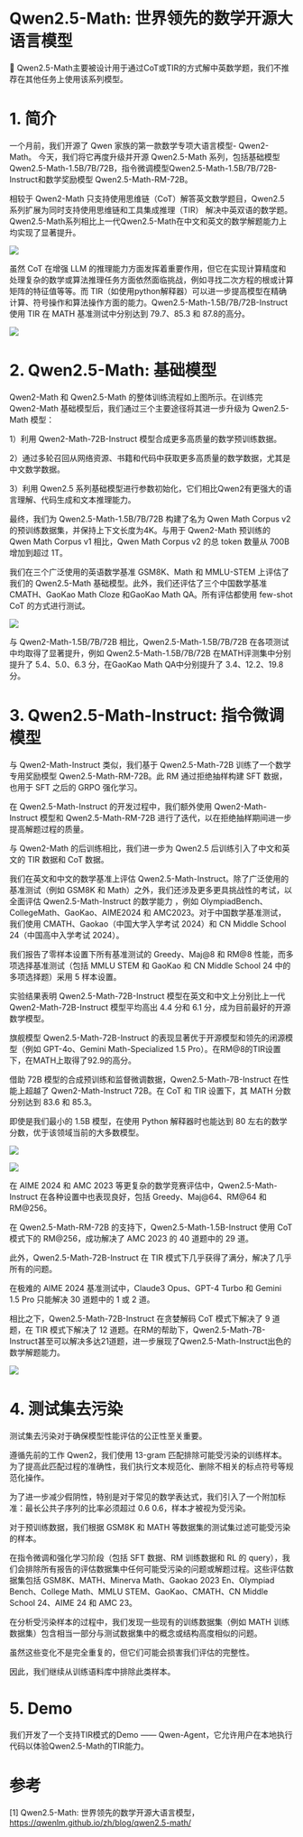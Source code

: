 # Qwen2.5-Math: 世界领先的数学开源大语言模型

🚨 Qwen2.5-Math主要被设计用于通过CoT或TIR的方式解中英数学题，我们不推荐在其他任务上使用该系列模型。

# 1. 简介

一个月前，我们开源了 Qwen 家族的第一款数学专项大语言模型- Qwen2-Math。 今天，我们将它再度升级并开源 Qwen2.5-Math 系列，包括基础模型 Qwen2.5-Math-1.5B/7B/72B，指令微调模型Qwen2.5-Math-1.5B/7B/72B-Instruct和数学奖励模型 Qwen2.5-Math-RM-72B。

相较于 Qwen2-Math 只支持使用思维链（CoT）解答英文数学题目，Qwen2.5 系列扩展为同时支持使用思维链和工具集成推理（TIR） 解决中英双语的数学题。Qwen2.5-Math系列相比上一代Qwen2.5-Math在中文和英文的数学解题能力上均实现了显著提升。

![](.01_Qwen2.5Math_images/性能.png)

虽然 CoT 在增强 LLM 的推理能力方面发挥着重要作用，但它在实现计算精度和处理复杂的数学或算法推理任务方面依然面临挑战，例如寻找二次方程的根或计算矩阵的特征值等等。而 TIR（如使用python解释器）可以进一步提高模型在精确计算、符号操作和算法操作方面的能力。Qwen2.5-Math-1.5B/7B/72B-Instruct 使用 TIR 在 MATH 基准测试中分别达到 79.7、85.3 和 87.8的高分。

![](.01_Qwen2.5Math_images/训练架构.png)

# 2. Qwen2.5-Math: 基础模型
Qwen2-Math 和 Qwen2.5-Math 的整体训练流程如上图所示。在训练完 Qwen2-Math 基础模型后，我们通过三个主要途径将其进一步升级为 Qwen2.5-Math 模型：

1）利用 Qwen2-Math-72B-Instruct 模型合成更多高质量的数学预训练数据。

2）通过多轮召回从网络资源、书籍和代码中获取更多高质量的数学数据，尤其是中文数学数据。

3）利用 Qwen2.5 系列基础模型进行参数初始化，它们相比Qwen2有更强大的语言理解、代码生成和文本推理能力。

最终，我们为 Qwen2.5-Math-1.5B/7B/72B 构建了名为 Qwen Math Corpus v2 的预训练数据集，并保持上下文长度为4K。与用于 Qwen2-Math 预训练的 Qwen Math Corpus v1 相比，Qwen Math Corpus v2 的总 token 数量从 700B 增加到超过 1T。

我们在三个广泛使用的英语数学基准 GSM8K、Math 和 MMLU-STEM 上评估了我们的 Qwen2.5-Math 基础模型。此外，我们还评估了三个中国数学基准 CMATH、GaoKao Math Cloze 和GaoKao Math QA。所有评估都使用 few-shot CoT 的方式进行测试。

![](.01_Qwen2.5Math_images/性能2.png)

与 Qwen2-Math-1.5B/7B/72B 相比，Qwen2.5-Math-1.5B/7B/72B 在各项测试中均取得了显著提升，例如 Qwen2.5-Math-1.5B/7B/72B 在MATH评测集中分别提升了 5.4、5.0、6.3 分，在GaoKao Math QA中分别提升了 3.4、12.2、19.8 分。

# 3. Qwen2.5-Math-Instruct: 指令微调模型

与 Qwen2-Math-Instruct 类似，我们基于 Qwen2.5-Math-72B 训练了一个数学专用奖励模型 Qwen2.5-Math-RM-72B。此 RM 通过拒绝抽样构建 SFT 数据，也用于 SFT 之后的 GRPO 强化学习。

在 Qwen2.5-Math-Instruct 的开发过程中，我们额外使用 Qwen2-Math-Instruct 模型和 Qwen2.5-Math-RM-72B 进行了迭代，以在拒绝抽样期间进一步提高解题过程的质量。

与 Qwen2-Math 的后训练相比，我们进一步为 Qwen2.5 后训练引入了中文和英文的 TIR 数据和 CoT 数据。

我们在英文和中文的数学基准上评估 Qwen2.5-Math-Instruct。除了广泛使用的基准测试（例如 GSM8K 和 Math）之外，我们还涉及更多更具挑战性的考试，以全面评估 Qwen2.5-Math-Instruct 的数学能力 ，例如 OlympiadBench、CollegeMath、GaoKao、AIME2024 和 AMC2023。对于中国数学基准测试，我们使用 CMATH、Gaokao（中国大学入学考试 2024）和 CN Middle School 24（中国高中入学考试 2024）。

我们报告了零样本设置下所有基准测试的 Greedy、Maj@8 和 RM@8 性能，而多项选择基准测试（包括 MMLU STEM 和 GaoKao 和 CN Middle School 24 中的多项选择题）采用 5 样本设置。

实验结果表明 Qwen2.5-Math-72B-Instruct 模型在英文和中文上分别比上一代 Qwen2-Math-72B-Instruct 模型平均高出 4.4 分和 6.1 分，成为目前最好的开源数学模型。

旗舰模型 Qwen2.5-Math-72B-Instruct 的表现显著优于开源模型和领先的闭源模型（例如 GPT-4o、Gemini Math-Specialized 1.5 Pro）。在RM@8的TIR设置下，在MATH上取得了92.9的高分。

借助 72B 模型的合成预训练和监督微调数据，Qwen2.5-Math-7B-Instruct 在性能上超越了 Qwen2-Math-Instruct 72B。在 CoT 和 TIR 设置下，其 MATH 分数分别达到 83.6 和 85.3。

即使是我们最小的 1.5B 模型，在使用 Python 解释器时也能达到 80 左右的数学分数，优于该领域当前的大多数模型。

![](.01_Qwen2.5Math_images/详细性能.png)

![](.01_Qwen2.5Math_images/详细性能2.png)

在 AIME 2024 和 AMC 2023 等更复杂的数学竞赛评估中，Qwen2.5-Math-Instruct 在各种设置中也表现良好，包括 Greedy、Maj@64、RM@64 和 RM@256。

在 Qwen2.5-Math-RM-72B 的支持下，Qwen2.5-Math-1.5B-Instruct 使用 CoT 模式下的 RM@256，成功解决了 AMC 2023 的 40 道题中的 29 道。

此外，Qwen2.5-Math-72B-Instruct 在 TIR 模式下几乎获得了满分，解决了几乎所有的问题。

在极难的 AIME 2024 基准测试中，Claude3 Opus、GPT-4 Turbo 和 Gemini 1.5 Pro 只能解决 30 道题中的 1 或 2 道。

相比之下，Qwen2.5-Math-72B-Instruct 在贪婪解码 CoT 模式下解决了 9 道题，在 TIR 模式下解决了 12 道题。在RM的帮助下，Qwen2.5-Math-7B-Instruct甚至可以解决多达21道题，进一步展现了Qwen2.5-Math-Instruct出色的数学解题能力。

![](.01_Qwen2.5Math_images/性能3.png)

# 4. 测试集去污染

测试集去污染对于确保模型性能评估的公正性至关重要。

遵循先前的工作 Qwen2，我们使用 13-gram 匹配排除可能受污染的训练样本。为了提高此匹配过程的准确性，我们执行文本规范化、删除不相关的标点符号等规范化操作。

为了进一步减少假阴性，特别是对于常见的数学表达式，我们引入了一个附加标准：最长公共子序列的比率必须超过 
0.6
0.6，样本才被视为受污染。

对于预训练数据，我们根据 GSM8K 和 MATH 等数据集的测试集过滤可能受污染的样本。

在指令微调和强化学习阶段（包括 SFT 数据、RM 训练数据和 RL 的 query），我们会排除所有报告的评估数据集中任何可能受污染的问题或解题过程。这些评估数据集包括 GSM8K、MATH、Minerva Math、Gaokao 2023 En、Olympiad Bench、College Math、MMLU STEM、GaoKao、CMATH、CN Middle School 24、AIME 24 和 AMC 23。

在分析受污染样本的过程中，我们发现一些现有的训练数据集（例如 MATH 训练数据集）包含相当一部分与测试数据集中的概念或结构高度相似的问题。

虽然这些变化不是完全重复的，但它们可能会损害我们评估的完整性。

因此，我们继续从训练语料库中排除此类样本。

# 5. Demo

我们开发了一个支持TIR模式的Demo —— Qwen-Agent，它允许用户在本地执行代码以体验Qwen2.5-Math的TIR能力。

# 参考

[1] Qwen2.5-Math: 世界领先的数学开源大语言模型，https://qwenlm.github.io/zh/blog/qwen2.5-math/